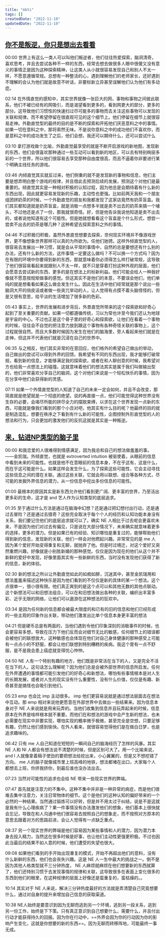 ```yaml
---
title: "mbti"
tags: []
createdDate: "2022-11-10"
updatedDate: "2022-11-10"
---
```


## [你不是叛逆，你只是想出去看看](https://www.bilibili.com/video/BV1wD4y187cq/)

00:00 世界上有这么一类人可以叫他们叛逆者，他们往往热爱探索，脑洞清奇，喜欢思考，并且去尝试各种不一样的东西，经常去想去做很多人眼中很傻又没有意义的事情正是因为这种探索精神，让这类人从小就很容易发现自己和别人不太一样，不愿意遵循常规。总想有一种整活的心，遇到理解他们的老师家长，还好遇到不理解的会认为他们就是故意不听话，非要标新立异甚至误解他们认为他们有多动症。

02:14 在外情直觉的感知中，其实世界就像一张巨大的网，事物和事物之间彼此联系，他们不被已经有的网吸引，而是渴望看到更多的，看到网更大的部分，更多的部分。这导致他们习惯性的快速扫过尽可能多的事物而去关注这些事物可以发现的关联和规律。而不希望停留在很直观可见的这个细节上。他们停留在细节上就很容易走神。外勤直觉型的最终的目的是不断的探索和开拓他们厌恶意料之中的事情。如果一切在意料之中，那将索然无味。不是说你意料之中的成功他们不喜欢你，而是意料之中的成功发生了之后，他们会想，我还可以期待什么，还可以尝试什么

03:10 拿打游戏做个比喻，外勤直觉最享受的就是不断开启游戏的新地图，发现新的东西，他们会很喜欢那种通过一些互动可以看到新的地区，可以去有特别绚丽多彩的一个世界，所以他们很容易去享受那种自由度很高，而且不逼着你非要进行某个明确主线任务的游戏。

03:46 内倾直觉其实就反过来，他们侧重的就不是发现新的事物和信息，他们主要是想弄明白整个游戏的规律，并且借此去预测后续的发展，预测这个对他们是最重要的。倾直觉其实是一种相对积极的认知过程，因为他总是会期待着有什么新的东西出现，因此就更容易发现新的乐趣，主动性也更强。比如前两天我和一个朋友组团拼奶茶的时候，一个外勤直觉的朋友和我都发现了这家店竟然有奶茶盲盒。我们其实都知道就是奶茶盲盒，就是消极一点想多半就是卖不出去的奶茶来搞一个噱头，不过他还是点了一份，那我就很奇怪。好，但是他告诉我说他知道是卖不出去的，或者说他知道有这个可能性。但是她就想看看这个盲盒是个什么形式，想尝一尝卖不出去的奶茶是哪几种？这种希望去探索意料之外的事情。

04:46 不过积极归积极，虽然外景直觉想要去探索，奈何现实环境并不像游戏世界，更不像想象世界那样可以真的为所欲为。任他们驰骋。这样外倾直觉型的人，很容易去发展出一种习惯，就是会从平常的事情中，自然的总是要想还有什么别的办法，还有什么新的方法，这件事情一定要这么做吗？不可以换一个方式吗？因为在有限的环境中你要得到新的东西，那就意味着你必须得怎么样打破常规，这导致了他们很容易看起来就跟别人不太一样，就不只是穿着打扮这种外观的层面，他们会愿意去尝试新的东西，更多的是在想法上的标新利益。他们可能会给人一种我好像就不愿意按规矩做事的感觉。但这其实不是他们的本意，不要误会他们，他们单纯的就是想看看如果这么做会发生什么。因此在生活中他们经常就是那个说出一些脑洞大开的俏皮话或者做一些突兀举动的人，让人觉得有点摸不着头脑怪怪的，但是又很有意思，给平淡的生活增加了很多新的色彩。

05:43 事实上，世界的发展和进步背后，外景直觉所带来的这个探索欲和好奇心起到了至关重要的贡献。如果一切都遵循传统，习以为常也许至今我们还认为地球是宇宙的中心。不过也正是这个骨子里的好奇心和探索欲，让他们在看着一个事物的时候，往往会不自觉的把注意力放到跟这个事物有各种奇怪关联的事物上，这个过程就很自然。而且大多数时候因为发生在他们的脑海里，旁人看起来他们就是在走神，但这并不代表他们就是沉浸在自己的世界中。

06:35 与之相反，他们其实非常的在意回应，他们格外的希望自己做出的举动，自己做出的尝试可以得到外界的回馈。我希望有不同的东西出现，我才能够打破常规，看到新的信息，才能够满足我的探索欲，或者在和人聊创意的时候，我希望对方也给我一点想法上的碰撞。这就意味着他们的想法其实是属于我们叫做输出型的，他们非常喜欢分享自己的脑洞，这个对他们来说是一个轻松快乐的事情，因为在分享中他们会获得新的灵感。

07:11 如果一个外情直觉型的人知道了自己的未来一定会如何，并且不会改变，那简直就是绝望就是一个彻底的绝望。说的再直接一点，他们可能觉得这种世界没有生存的必要，会竭尽所能的拼尽全力的摆脱束缚，以求在这个世界发现一点新的东西，可能就是像我们看到的那个小丑对吧，他其实有什么目的呢？他最终的目的就是制造混乱，想要在秩序之下看到有什么新的可能性，企图控制外形直觉型的人的想法和行为，只会更加的激发他们的反抗这就是其实是一种叛逆。

## [来，钻进NP类型的脑子里](https://www.bilibili.com/video/BV1mW4y1x7Ef/)

00:00 和我恋爱的人很难得到情感满足，因为我总和自己的想法做羞羞的事。——金凯瑞。外倾直觉，也就是 extroverted intuition 被驱使着，从眼前的信息中看到未来的可能性。也就是他不在意眼前的信息本身，不在乎这有，这是什么，而在乎这可能是什么。如果这样会发生什么，为了探索这些可能性，它会主动寻找这些信息之间的潜在关联。通过这些关联，它就会用以联想、组合等各种方式，尽可能的发掘外界信息的潜力，从一份信息中挖出多份信息的可能性。

01:00 最根本的原因其实是新东西允许他们看到更广阔、更丰富的世界，乃至活出更多彩的生命，这才是 and 艺人作为认知类型的底层追求。

01:35 至于通过什么方法是通过在脑海中幻想？还是通过把幻想付出行动，还是通过去冒险？还是通过去猎奇？这些完全取决于每个个人的经历和认知功能本身没有关系，我们要记住他们的底层追求就可以了。确实 NE 人相比于过去呢会更喜欢未来，不是因为他们对过去有偏见，只是说在大部分情况下，未来确实就意味着更多的选择，更多的潜力。但是如果已有的经验、知识哪怕是重复过的，能够帮助他们得到新的信息，发现新的关联，他们一样会对他燃起兴趣。非常常见的是 me 人因为某个爱好开始变得重复和无聊，就抛弃了他。但是时过境迁，对这个爱好又突然重燃兴趣，好像就是小别胜新婚的那种感觉。仅仅是因为现在的他们从这个并不新鲜的爱好中发现，好像里面其实有一些新鲜的东西，当时没有发现他们获得了新的信息，新的体验。

02:30 新的想法之所以让外勤直觉如此的如痴如醉，沉迷其中，甚至金凯瑞用和想法羞羞来描述这种快乐是因为他们看到的不仅仅是新的具体的某一个想法。这个点很单一，很小很有限。他们真正爽到的是这个点可以和其他无数的其他点联动。这个新想法可以和旧想法组合，可以在和旧想法做出各种的关联，编织出丰富多彩、近乎无限的网络，让他们可以遨游在这种想法的狂欢中。

03:34 是因为任何新的信息都会被最大限度的和已有的旧的信息和他们已经形成的一些主观的印象作出关联，带动他们激发出比单个信息本身更丰富的想法

04:21 但是硬币总是有两面的，当他们遇到令他们印象深刻的消极事件的时候，也会更容易多想，导致在压力下他们反而会对细节无比的敏感，任何细节上的错误都会被他们的联想放大，这种敏感也会体现在他们对自己身体健康的那种感受上可能有一点点小的不舒服，都会让他们联想到特别糟糕的疾病。我这个胃有一点不舒服，是不是我会患上癌症就变得忧心忡忡。

04:50 NE 人有一个特别有趣的地方，他们既是非常活在当下的人，又是完全不活在当下的人。这句话怎么理解呢？因为他们总是会被外部世界的信息所启发。任何在外界遭遇的事情都可能引发他们的好奇心和新想法，哪怕有些事情根本是对人生的长期发展，或者对人生的现实没有什么重要性，没有什么价值，仅仅是有趣、新奇甚至是搞怪也会吸引到他们。

05:23 emp 也会比 imp 主动很多。 imp 他们更容易说就是通过想法层面去在想法中互动。那 emp 相对来说他更愿意在外部世界中去做出一些结果来。因为信息本身对于 NE 人来说就是用来玩弄的。当他们收集到信息并且玩弄起来的时候，信息原本在外界是啥样根本就不重要。而他们在和想法的游戏中会产生新的想法，也未必需要在现实中非要实现，哪怕实现的概率微乎极微，甚至完全是空想，只要足够有趣，仍然让他们感到愉快。在外人看来，就很容易觉得他们是在做白日梦，也是追求趣味的。

06:42 只有 me 人自己知道在短短的一瞬间自己的脑海经历了怎样的风暴。其实 NE 人和 NI 人都会有想法说不清楚的时候，但是区别可大了。用一个比喻来说， and I 人就像拿着稿子使劲的要把想法给挖出来，小心翼翼的，但是又不想挖错了方向。 me 人的脑子就像城市里上班高峰的地铁，想法都堵在出口，大家每个人都想去上班，你挤我挤你，到最后谁也没办法出去。

07:23 当然对可能性的追求也会给 NE 带来一些现实世界的弊端。

07:47 首先就是注意力的不集中。这种不集中并非是一种异常的病症，而是他们很难去集中注意力，关注日常物体的细节。这个是他们的这种认知的偏好带来的一个必然的一种结果。当然通过锻炼可以好转，但是并不用太过于纠结，说是不是这就是我有什么心理疾病了？果一件事情没有办法激发他们的想象，他们基本上很快就会忘记，导致在和人沟通中他们很容易去按照自己的想象走，而不按照对方原本的意思去跟着对方的思路前进，会让人觉得有一点缺乏重点。

08:37 另一个现实世界的弊端是他们容易因为某些事情和人的潜力，因为潜力本身去投入精力，当然这在很多时候是好事，也让他们主动性更强更积极。不过也因此当最后的结果不如人意的时候，他们遭受的失望也很大。

09:08 如果他们看到的手开始出现重复的模式，开始不再超出他们的意料，没有什么新鲜的东西，他们也会丧失兴趣。这是 NE 人一生中最大的挑战之一。倒不是因为其他人格类型就不三分钟热度， NE 人麻烦就麻烦在他们想要新的东西就算了，他们还特别习惯于去发现事情的规律和关联，这导致很多在表面上变化很多的东西到他们的眼里，在这种规律的层面上好像还是蛮重复的，蛮枯燥的。。

10:14 其实对于 NE 人来说，解决三分钟热度最好的方法就是弄清楚自己究竟想要什么，通过对自身的提升来增加自己信息的获取渠道。

10:38 NE人始终是要意识到因为无聊而逃到另一个环境，逃到另一段关系，逃到另一份工作，始终是下下策。只有真正意识到自己想要什么，需要什么，并且付出行动才能获得持久的回报。因为你在行动中，==外界会因为你的行动因为你的影响产生变化，这就是你想要的新的东西==。因为无聊而转移阵地，可能最终一事无成。